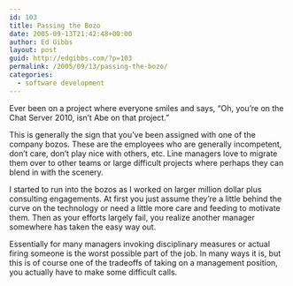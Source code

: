```yaml
---
id: 103
title: Passing the Bozo
date: 2005-09-13T21:42:48+00:00
author: Ed Gibbs
layout: post
guid: http://edgibbs.com/?p=103
permalink: /2005/09/13/passing-the-bozo/
categories:
  - software development
---
```

Ever been on a project where everyone smiles and says, &#8220;Oh, you&#8217;re on the Chat Server 2010, isn&#8217;t Abe on that project.&#8221; 

This is generally the sign that you&#8217;ve been assigned with one of the company bozos. These are the employees who are generally incompetent, don&#8217;t care, don&#8217;t play nice with others, etc. Line managers love to migrate them over to other teams or large difficult projects where perhaps they can blend in with the scenery.

I started to run into the bozos as I worked on larger million dollar plus consulting engagements. At first you just assume they&#8217;re a little behind the curve on the technology or need a little more care and feeding to motivate them. Then as your efforts largely fail, you realize another manager somewhere has taken the easy way out.

Essentially for many managers invoking disciplinary measures or actual firing someone is the worst possible part of the job. In many ways it is, but this is of course one of the tradeoffs of taking on a management position, you actually have to make some difficult calls.